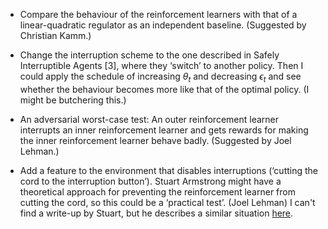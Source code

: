 - Compare the behaviour of the reinforcement learners with that of a
  linear-quadratic regulator as an independent baseline. (Suggested by Christian
  Kamm.)

- Change the interruption scheme to the one described in Safely Interruptible
  Agents [3], where they ‘switch’ to another policy. Then I could apply the
  schedule of increasing $\theta_t$ and decreasing $\epsilon_t$ and see whether
  the behaviour becomes more like that of the optimal policy. (I might be
  butchering this.)

- An adversarial worst-case test: An outer reinforcement learner interrupts an
  inner reinforcement learner and gets rewards for making the inner
  reinforcement learner behave badly. (Suggested by Joel Lehman.)

- Add a feature to the environment that disables interruptions (‘cutting the
  cord to the interruption button’). Stuart Armstrong might have a
  theoretical approach for preventing the reinforcement learner from cutting the
  cord, so this could be a ‘practical test’. (Joel Lehman) I can't find a
  write-up by Stuart, but he describes a similar situation
  [here](http://lesswrong.com/r/discussion/lw/mrp/a_toy_model_of_the_control_problem/).
